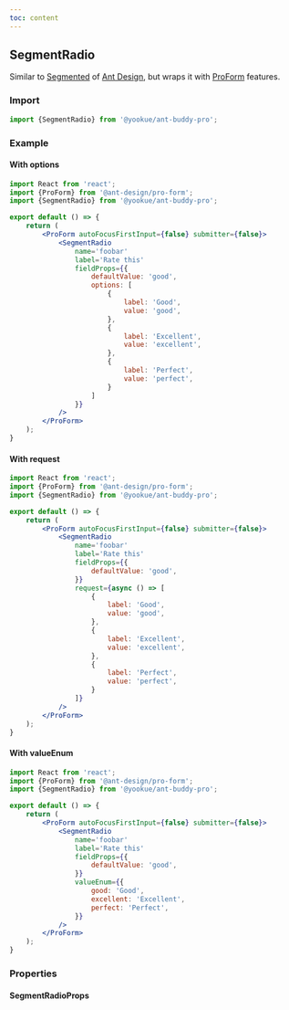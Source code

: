 ```yaml
---
toc: content
---
```


## SegmentRadio

Similar to [Segmented](https://4x.ant.design/components/segmented/) of [Ant Design](https://ant.design/), but wraps it with [ProForm](https://github.com/ant-design/pro-components/tree/v1/packages/form) features.

### Import

```jsx | pure
import {SegmentRadio} from '@yookue/ant-buddy-pro';
```

### Example

#### With options

```jsx
import React from 'react';
import {ProForm} from '@ant-design/pro-form';
import {SegmentRadio} from '@yookue/ant-buddy-pro';

export default () => {
    return (
        <ProForm autoFocusFirstInput={false} submitter={false}>
            <SegmentRadio
                name='foobar'
                label='Rate this'
                fieldProps={{
                    defaultValue: 'good',
                    options: [
                        {
                            label: 'Good',
                            value: 'good',
                        },
                        {
                            label: 'Excellent',
                            value: 'excellent',
                        },
                        {
                            label: 'Perfect',
                            value: 'perfect',
                        }
                    ]
                }}
            />
        </ProForm>
    );
}
```

#### With request

```jsx
import React from 'react';
import {ProForm} from '@ant-design/pro-form';
import {SegmentRadio} from '@yookue/ant-buddy-pro';

export default () => {
    return (
        <ProForm autoFocusFirstInput={false} submitter={false}>
            <SegmentRadio
                name='foobar'
                label='Rate this'
                fieldProps={{
                    defaultValue: 'good',
                }}
                request={async () => [
                    {
                        label: 'Good',
                        value: 'good',
                    },
                    {
                        label: 'Excellent',
                        value: 'excellent',
                    },
                    {
                        label: 'Perfect',
                        value: 'perfect',
                    }
                ]}
            />
        </ProForm>
    );
}
```

#### With valueEnum

```jsx
import React from 'react';
import {ProForm} from '@ant-design/pro-form';
import {SegmentRadio} from '@yookue/ant-buddy-pro';

export default () => {
    return (
        <ProForm autoFocusFirstInput={false} submitter={false}>
            <SegmentRadio
                name='foobar'
                label='Rate this'
                fieldProps={{
                    defaultValue: 'good',
                }}
                valueEnum={{
                    good: 'Good',
                    excellent: 'Excellent',
                    perfect: 'Perfect',
                }}
            />
        </ProForm>
    );
}
```

### Properties

#### SegmentRadioProps

<API src="@/form/SegmentRadio/index.tsx" hideTitle></API>
